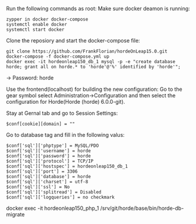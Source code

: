 Run the following commands as root:
Make sure docker deamon is running:
```
zypper in docker docker-compose
systemctl enable docker
systemctl start docker
```

Clone the reposiory and start the docker-compose file:
```
git clone https://github.com/FrankFlorian/hordeOnLeap15.0.git
docker-compose -f docker-compose.yml up
docker exec -it hordeonleap150_db_1 mysql -p -e "create database horde; grant all on horde.* to 'horde'@'%' identified by 'horde'";
```
-> Password: horde

Use the frontend(localhost) for building the new configuration: Go to the gear symbol select Administration->Configuration and then select the configuration for Horde(Horde (horde) 6.0.0-git).

Stay at Gernal tab and go to Session Settings:
```
$conf[cookie][domain] = ""
```
Go to database tag and fill in the following valus:
```
$conf['sql']['phptype'] = MySQL/PDO
$conf['sql']['username'] = horde
$conf['sql']['password'] = horde 
$conf['sql']['protocol'] = TCP/IP
$conf['sql']['hostspec'] = hordeonleap150_db_1
$conf['sql']['port'] = 3306
$conf['sql']['database'] = horde
$conf['sql']['charset'] = utf-8
$conf['sql']['ssl'] = No
$conf['sql']['splitread'] = Disabled
$conf['sql']['logqueries'] = no checkmark
```
docker exec -it hordeonleap150_php_1 /srv/git/horde/base/bin/horde-db-migrate
